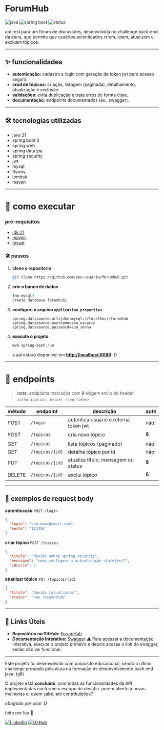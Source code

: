# ForumHub

![java](https://img.shields.io/badge/java-21-blue) ![spring boot](https://img.shields.io/badge/spring%20boot-3.x-brightgreen) ![status](https://img.shields.io/badge/status-concluído-green)

api rest para um fórum de discussões, desenvolvida no challenge back-end da alura, que permite que usuários autenticados criem, leiam, atualizem e excluam tópicos.

---

## ✨ funcionalidades

- **autenticação:** cadastro e login com geração de token jwt para acesso seguro.
- **crud de tópicos:** criação, listagem (paginada), detalhamento, atualização e exclusão.
- **validações:** evita duplicação e trata erros de forma clara.
- **documentação:** endpoints documentados (ex.: swagger).

---

## 🛠️ tecnologias utilizadas

- java 21
- spring boot 3
- spring web
- spring data jpa
- spring security
- jwt
- mysql
- flyway
- lombok
- maven

---

# 🚀 como executar

### pré-requisitos
- [jdk 21](https://www.oracle.com/java/technologies/javase/jdk21-archive-downloads.html)
- [maven](https://maven.apache.org/download.cgi)
- [mysql](https://dev.mysql.com/downloads/installer/)

### 🛠 passos

1. **clone o repositório**
   ```bash
   git clone https://github.com/seu-usuario/forumhub.git

2. **crie o banco de dados**
   ```bash
   (no mysql)
   create database forumhub;

3. **configure o arquivo `application.properties`**
   ```properties
   spring.datasource.url=jdbc:mysql://localhost/forumhub
   spring.datasource.username=seu_usuario
   spring.datasource.password=sua_senha
   ```

4. **execute o projeto**

   ```bash
   mvn spring-boot:run
   ```

   a api estará disponível em **[http://localhost:8080](http://localhost:8080)** :D

---

# 📖 endpoints

> **nota:** endpoints marcados com 🔒 exigem envio do header
> `authorization: bearer <seu_token>`

| método | endpoint        | descrição                             | auth |
| ------ | --------------- | ------------------------------------- |------|
| POST   | `/login`        | autentica usuário e retorna token jwt | não! |
| POST   | `/topicos`      | cria novo tópico                      | 🔒   |
| GET    | `/topicos`      | lista tópicos (paginado)              | não! |
| GET    | `/topicos/{id}` | detalha tópico por id                 | não! |
| PUT    | `/topicos/{id}` | atualiza título, mensagem ou status   | 🔒   |
| DELETE | `/topicos/{id}` | exclui tópico                         | 🔒   |

---

## 🧩 exemplos de request body

**autenticação**
`POST /login`

```json
{
  "login": "seu.nome@email.com",
  "senha": "123456"
}
```

**criar tópico**
`POST /topicos`

```json
{
  "titulo": "dúvida sobre spring security",
  "mensagem": "como configuro a autenticação stateless?",
  "idcurso": 1
}
```

**atualizar tópico**
`PUT /topicos/{id}`

```json
{
  "titulo": "dúvida [atualizado]",
  "status": "nao_respondido"
}
```
---

## 🔗 Links Úteis

-   **Repositório no GitHub:** [ForumHub](https://github.com/luyaragao/forumhub.git)
-   **Documentação Interativa:** [Swagger](http://localhost:8080/swagger-ui/index.html#/)
   ⚠️ Para acessar a documentação Interativa, execute o projeto primeiro e depois acesse o link do swagger, senão não vai funcionar.

---


Este projeto foi desenvolvido com propósito educacional, sendo o último challenge proposto pela alura na formação de desenvolvimento back end java. (g8)

O projeto está **concluído**, com todas as funcionalidades da API implementadas conforme o escopo do desafio. porem aberto a novas melhorias e, quem sabe, até contribuições?

*obrigado por usar :D*

feito por luy 🌱

[![LinkedIn](https://img.shields.io/badge/LinkedIn-blue?logo=linkedin)](https://www.linkedin.com/in/luy-aragao/)
[![GitHub](https://img.shields.io/badge/GitHub-black?logo=github)](https://github.com/luyaragao)
